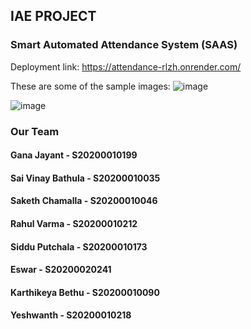 ## IAE PROJECT
### Smart Automated Attendance System (SAAS)

Deployment link: https://attendance-rlzh.onrender.com/

These are some of the sample images:
![image](https://github.com/Vinay-1122/IAE_SAAS/assets/72887156/c2ef65c3-2a30-4de5-8e56-515f28e233c4)

![image](https://github.com/Vinay-1122/IAE_SAAS/assets/72887156/518c81ba-0ba6-4120-b6e7-d8475db3df4d)

### Our Team 
#### Gana Jayant - S20200010199
#### Sai Vinay Bathula - S20200010035
#### Saketh Chamalla - S20200010046
#### Rahul Varma - S20200010212
#### Siddu Putchala - S20200010173
#### Eswar - S20200020241
#### Karthikeya Bethu - S20200010090
#### Yeshwanth - S20200010218
